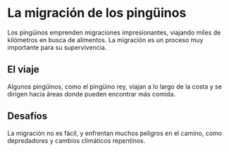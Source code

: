 # La migración de los pingüinos

Los pingüinos emprenden migraciones impresionantes, viajando miles de kilómetros en busca de alimentos. La migración es un proceso muy importante para su supervivencia.

## El viaje

Algunos pingüinos, como el pingüino rey, viajan a lo largo de la costa y se dirigen hacia áreas donde pueden encontrar más comida.

## Desafíos

La migración no es fácil, y enfrentan muchos peligros en el camino, como depredadores y cambios climáticos repentinos.
